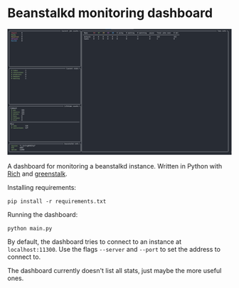 # Beanstalkd monitoring dashboard

![Sample image of dashboard](beanstalkd-dash.png)

A dashboard for monitoring a beanstalkd instance. Written in Python with [Rich](https://github.com/willmcgugan/rich) and [greenstalk](https://github.com/justinmayhew/greenstalk).

Installing requirements:
```
pip install -r requirements.txt
```

Running the dashboard:
```
python main.py
```

By default, the dashboard tries to connect to an instance at `localhost:11300`. Use the flags `--server` and `--port` to set the address to connect to.

The dashboard currently doesn't list all stats, just maybe the more useful ones.
